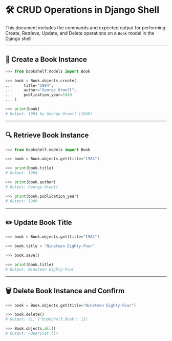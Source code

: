 # 🛠️ CRUD Operations in Django Shell

This document includes the commands and expected output for performing Create, Retrieve, Update, and Delete operations on a `Book` model in the Django shell.

---

## 📘 Create a Book Instance

```python
>>> from bookshelf.models import Book

>>> book = Book.objects.create(
...     title="1984",
...     author="George Orwell",
...     publication_year=1949
... )

>>> print(book)
# Output: 1984 by George Orwell (1949)
```

---

## 🔍 Retrieve Book Instance

```python
>>> from bookshelf.models import Book

>>> book = Book.objects.get(title="1984")

>>> print(book.title)
# Output: 1984

>>> print(book.author)
# Output: George Orwell

>>> print(book.publication_year)
# Output: 1949
```

---

## ✏️ Update Book Title

```python
>>> book = Book.objects.get(title="1984")

>>> book.title = "Nineteen Eighty-Four"

>>> book.save()

>>> print(book.title)
# Output: Nineteen Eighty-Four
```

---

## 🗑️ Delete Book Instance and Confirm

```python
>>> book = Book.objects.get(title="Nineteen Eighty-Four")

>>> book.delete()
# Output: (1, {'bookshelf.Book': 1})

>>> Book.objects.all()
# Output: <QuerySet []>
```
